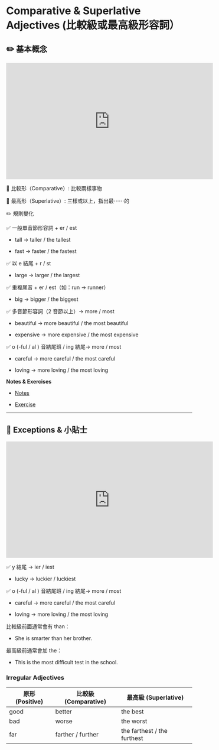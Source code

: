 #  Comparative & Superlative Adjectives (比較級或最高級形容詞）

## ✏️ 基本概念

<iframe width="560" height="315" src="https://www.youtube.com/embed/t-pij_mW-zs?si=7bW4CsEkEWVfK3hp" title="YouTube video player" frameborder="0" allow="accelerometer; autoplay; clipboard-write; encrypted-media; gyroscope; picture-in-picture; web-share" referrerpolicy="strict-origin-when-cross-origin" allowfullscreen></iframe>

📌 比較形（Comparative）: 比較兩樣事物


📌 最高形（Superlative）: 三樣或以上，指出最⋯⋯的

✏️ 規則變化

✅ 一般單音節形容詞 + er / est

- tall → taller / the tallest

- fast → faster / the fastest

✅ 以 e 結尾 + r / st

- large → larger / the largest

✅ 重複尾音 + er / est（如：run → runner）

- big → bigger / the biggest

✅ 多音節形容詞（2 音節以上）→ more / most

- beautiful → more beautiful / the most beautiful

- expensive → more expensive / the most expensive

✅ o (-ful / al )  音結尾班 / ing 結尾→ more / most

- careful → more careful / the most careful

- loving → more loving / the most loving


__Notes & Exercises__

- [Notes](https://res.cloudinary.com/ltdev/image/upload/v1743556452/comparative_superlative_adj_v4jtf1.pdf)

- [Exercise](https://res.cloudinary.com/ltdev/image/upload/v1743556452/comparative_superlative_ex_1_zycnxg.pdf)

---

## 🧠 Exceptions &  小貼士


<iframe width="560" height="315" src="https://www.youtube.com/embed/gfcbWoULgF8?si=0o7mOxucGxVGsfXz" title="YouTube video player" frameborder="0" allow="accelerometer; autoplay; clipboard-write; encrypted-media; gyroscope; picture-in-picture; web-share" referrerpolicy="strict-origin-when-cross-origin" allowfullscreen></iframe>

✅ y 結尾 → ier / iest 

- lucky → luckier / luckiest
 
✅ o (-ful / al )  音結尾班 / ing 結尾→ more / most

- careful → more careful / the most careful

- loving → more loving / the most loving


比較級前面通常會有 than：
 
-  She is smarter than her brother.

最高級前通常會加 the：
 
-  This is the most difficult test in the school.

### Irregular Adjectives

| 原形 (Positive) | 比較級 (Comparative)  | 最高級 (Superlative)        |
|----------------|------------------------|------------------------------|
| good           | better                 | the best                     |
| bad            | worse                  | the worst                    |
| far            | farther / further      | the farthest / the furthest |

